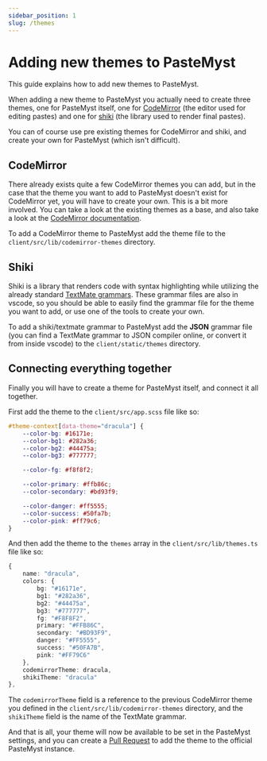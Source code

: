 ```yaml
---
sidebar_position: 1
slug: /themes
---
```


# Adding new themes to PasteMyst

This guide explains how to add new themes to PasteMyst.

When adding a new theme to PasteMyst you actually need to create three themes, one for PasteMyst itself, one for [CodeMirror](https://codemirror.net/) (the editor used for editing pastes) and one for [shiki](https://shiki.matsu.io/) (the library used to render final pastes).

You can of course use pre existing themes for CodeMirror and shiki, and create your own for PasteMyst (which isn't difficult).

## CodeMirror

There already exists quite a few CodeMirror themes you can add, but in the case that the theme you want to add to PasteMyst doesn't exist for CodeMirror yet, you will have to create your own. This is a bit more involved. You can take a look at the existing themes as a base, and also take a look at the [CodeMirror documentation](https://codemirror.net/examples/styling/).

To add a CodeMirror theme to PasteMyst add the theme file to the `client/src/lib/codemirror-themes` directory.

## Shiki

Shiki is a library that renders code with syntax highlighting while utilizing the already standard [TextMate grammars](https://macromates.com/manual/en/language_grammars). These grammar files are also in vscode, so you should be able to easily find the grammar file for the theme you want to add, or use one of the tools to create your own.

To add a shiki/textmate grammar to PasteMyst add the **JSON** grammar file (you can find a TextMate grammar to JSON compiler online, or convert it from inside vscode) to the `client/static/themes` directory.

## Connecting everything together

Finally you will have to create a theme for PasteMyst itself, and connect it all together.

First add the theme to the `client/src/app.scss` file like so:

```css
#theme-context[data-theme="dracula"] {
    --color-bg: #16171e;
    --color-bg1: #282a36;
    --color-bg2: #44475a;
    --color-bg3: #777777;

    --color-fg: #f8f8f2;

    --color-primary: #ffb86c;
    --color-secondary: #bd93f9;

    --color-danger: #ff5555;
    --color-success: #50fa7b;
    --color-pink: #ff79c6;
}
```

And then add the theme to the `themes` array in the `client/src/lib/themes.ts` file like so:

```ts
{
    name: "dracula",
    colors: {
        bg: "#16171e",
        bg1: "#282a36",
        bg2: "#44475a",
        bg3: "#777777",
        fg: "#F8F8F2",
        primary: "#FFB86C",
        secondary: "#BD93F9",
        danger: "#FF5555",
        success: "#50FA7B",
        pink: "#FF79C6"
    },
    codemirrorTheme: dracula,
    shikiTheme: "dracula"
},
```

The `codemirrorTheme` field is a reference to the previous CodeMirror theme you defined in the `client/src/lib/codemirror-themes` directory, and the `shikiTheme` field is the name of the TextMate grammar.

And that is all, your theme will now be available to be set in the PasteMyst settings, and you can create a [Pull Request](https://github.com/pastemyst/pastemyst-v3/pulls) to add the theme to the official PasteMyst instance.
